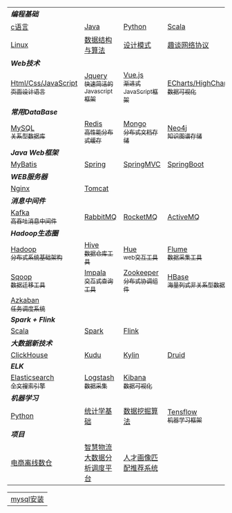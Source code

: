 <table>
  <tr>
    <td colspan=4><b><i>编程基础</i></b></td>
  </tr>
  <tr>
    <td><a target="_blank" href="c语言.md">c语言</a></td>
    <td><a target="_blank" href="Java.md" >Java</a></td>
    <td><a target="_blank" href="Python.md" >Python</a></td>
    <td><a target="_blank" href="Scala.md">Scala</a></td> 
  </tr>
  <tr>
    <td><a target="_blank" href="linux.md">Linux</a></td>
   	<td><a target="_blank" href="数据结构与算法.md">数据结构与算法</a></td> 
    <td><a target="_blank" href="设计模式.md">设计模式</a></td>
    <td><a target="_blank" href="网络协议.md">趣谈网络协议</a></td>
  </tr>
  <tr>
    <td colspan=4><b><i>Web技术</i></b></td>
  </tr>
  <tr>
    <td><a target="_blank" href="">Html/Css/JavaScript<br><sub>页面设计语言</sub></a></td>
    <td><a target="_blank" href="">Jquery<br><sub>快速简洁的Javascript框架</sub></a></td>
    <td><a target="_blank" href="">Vue.js<br><sub>渐进式JavaScript框架</sub></a></td>
    <td><a target="_blank" href="">ECharts/HighCharts<br><sub>数据可视化</sub></a></td>
  </tr>
  <tr>
    <td colspan=4><b><i>常用DataBase</i></b></td>
  </tr>
  <tr>
    <td><a target="_blank" href="db/MySQL.md">MySQL<br><sub>关系型数据库</sub></a></td>
    <td><a target="_blank" href="">Redis<br><sub>高性能分布式缓存</sub></a></td>
    <td><a target="_blank" href="">Mongo<br><sub>分布式文档存储</sub></a></td>
    <td><a target="_blank" href="">Neo4j<br><sub>知识图谱存储</sub></a></td>
  </tr>
 	<tr>
    <td colspan=4><b><i>Java Web框架</i></b></td>
  </tr>
 	<tr>
    <td><a target="_blank" href="">MyBatis</a></td>
    <td><a target="_blank" href="">Spring</a></td>
    <td><a target="_blank" href="">SpringMVC</a></td>
    <td><a target="_blank" href="">SpringBoot</a></td>
  </tr>
  <tr>
    <td colspan=4><b><i>WEB服务器</i></b></td>
  </tr>
  <tr>
    <td><a target="_blank" href="">Nginx</a></td>
    <td><a target="_blank" href="">Tomcat</a></td>
    <td></td>
    <td></td>
  </tr>
  <tr>
    <td colspan=4><b><i>消息中间件</i></b></td>
  </tr>
  <tr>
    <td><a target="_blank" href="./kafka/kafka.md">Kafka<br><sub>高吞吐消息中间件</sub></a></td>
    <td><a target="_blank" href="">RabbitMQ<br></a></td>
    <td><a target="_blank" href="">RocketMQ<br></a></td>
    <td><a target="_blank" href="">ActiveMQ<br></a></td>
  </tr>
  <tr>
    <td colspan=4><b><i>Hadoop生态圈</i></b></td>
  </tr>
  <tr>
    <td><a target="_blank" href="hadoop生态圈/hadoop/hadoop.md">Hadoop<br><sub>分布式系统基础架构</sub></a></td>
    <td><a target="_blank" href="hadoop生态圈/hive/hive.md">Hive<br><sub>数据仓库工具</sub></a></td>
    <td><a target="_blank" href="hadoop生态圈/hue/hue.md">Hue<br><sub>web交互工具</sub></a></td>
    <td><a target="_blank" href="hadoop生态圈/flume/flume.md">Flume<br><sub>数据采集工具</sub></a></td>
  </tr>
  <tr>
    <td><a target="_blank" href="hadoop生态圈/sqoop/sqoop.md">Sqoop<br><sub>数据迁移工具</sub></a></td>
    <td><a target="_blank" href="hadoop生态圈/impala/impala.md">Impala<br><sub>交互式查询工具</sub></a></td>
    <td><a target="_blank" href="hadoop生态圈/zk/zk.md">Zookeeper<br><sub>分布式协调组件</sub></a></td>
    <td><a target="_blank" href="./hbase/hbase.md">HBase<br><sub>海量列式非关系型数据库</sub></a></td>
  </tr>
  <tr>
    <td><a target="_blank" href="hadoop生态圈/azkaban/azkaban.md">Azkaban<br><sub>任务调度系统</sub></a></td>
    <td><a target="_blank" href=""></a></td>
    <td><a target="_blank" href=""></a></td>
    <td></td>
  </tr>
  <tr>
    <td colspan=4><b><i>Spark + Flink</i></b></td>
  </tr>
  <tr>
    <td><a target="_blank" href="spark/scala/scala.md">Scala</a></td>
    <td><a target="_blank" href="spark/spark/spark.md">Spark</a></td>
    <td><a target="_blank" href="">Flink</a></td>
    <td><a target="_blank" href=""></a></td>
  </tr>
  <tr>
    <td colspan=4><b><i>大数据新技术</i></b></td>
  </tr>
  <tr>
    <td><a target="_blank" href="">ClickHouse</a></td>
    <td><a target="_blank" href="">Kudu</a></td>
    <td><a target="_blank" href="">Kylin</a></td>
    <td><a target="_blank" href="">Druid</a></td>
  </tr>
  <tr>
    <td colspan=4><b><i>ELK</i></b></td>
  </tr>
  <tr>
    <td><a target="_blank" href="">Elasticsearch<br><sub>全文搜索引擎</sub></a></td>
    <td><a target="_blank" href="">Logstash<br><sub>数据采集</sub></a></td>
    <td><a target="_blank" href="">Kibana<br><sub>数据可视化</sub></a></td>
    <td></td>
  </tr>
  <tr>
    <td colspan=4><b><i>机器学习</i></b></td>
  </tr>
  <tr>
    <td><a target="_blank" href="">Python</a></td>
    <td><a target="_blank" href="">统计学基础</a></td>
    <td><a target="_blank" href="">数据挖掘算法</a></td>
    <td><a target="_blank" href="">Tensflow<br><sub>机器学习框架</sub></a></td>
  </tr>
   <tr>
    <td colspan=4><b><i>项目</i></b></td>
  </tr>
   <tr>
    <td><a target="_blank" href="./项目/电商离线数仓/电商离线数仓.md">电商离线数仓</a></td>
    <td><a target="_blank" href="">智慧物流大数据分析调度平台</a></td>
    <td><a target="_blank" href="">人才画像匹配推荐系统</a></td>
    <td></td>
  </tr>
</table>

<table>
  <tr><td><a href='_blank' href='mysql/mysql安装.md'>mysql安装</a></td></tr>
</table>